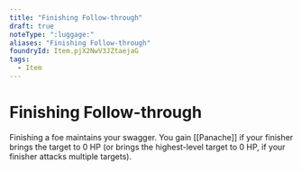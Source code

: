 ```yaml
---
title: "Finishing Follow-through"
draft: true
noteType: ":luggage:"
aliases: "Finishing Follow-through"
foundryId: Item.pjX2NwV3JZtaejaG
tags:
  - Item
---
```


# Finishing Follow-through

Finishing a foe maintains your swagger. You gain [[Panache]] if your finisher brings the target to 0 HP (or brings the highest-level target to 0 HP, if your finisher attacks multiple targets).
